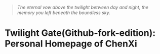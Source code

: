 > *The eternal vow above the twilight between day and night, the memory you left beneath the boundless sky.*
# Twilight Gate(Github-fork-edition): Personal Homepage of ChenXi
